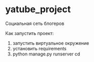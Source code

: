# yatube_project
Социальная сеть блогеров

Как запустить проект:
1. запустить виртуальное окружение
2. установить requirements
3. python manage.py runserver
cd 